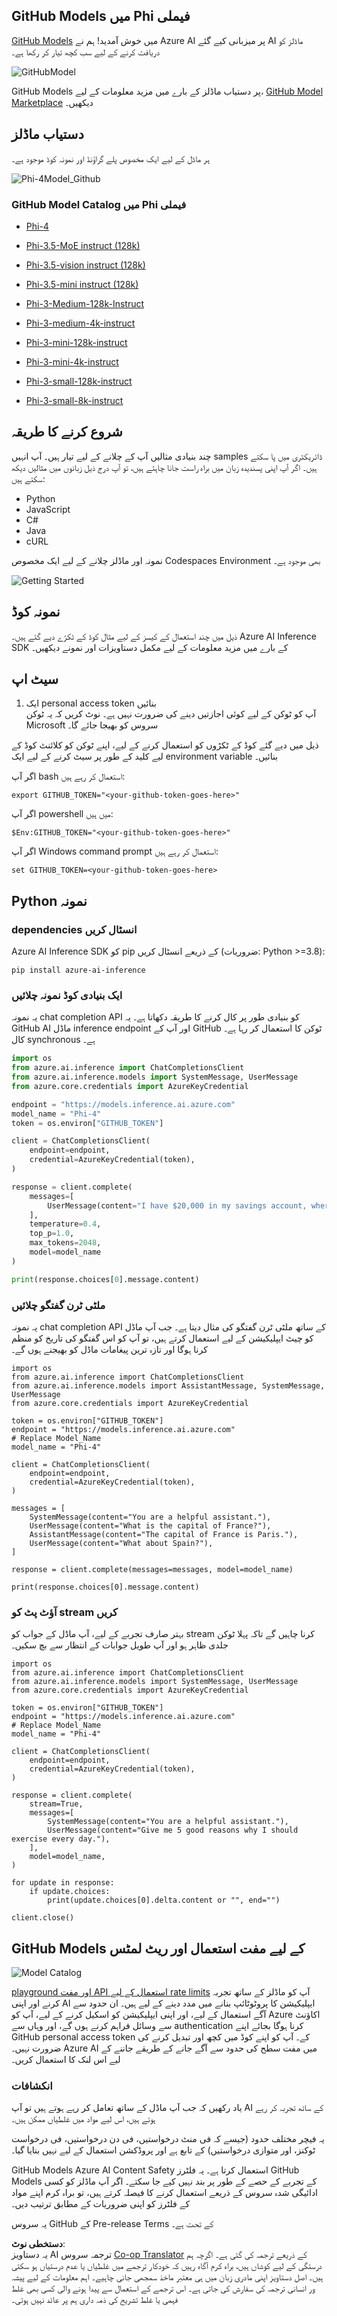 <!--
CO_OP_TRANSLATOR_METADATA:
{
  "original_hash": "fb67a08b9fc911a10ed58081fadef416",
  "translation_date": "2025-07-16T18:57:34+00:00",
  "source_file": "md/01.Introduction/02/02.GitHubModel.md",
  "language_code": "ur"
}
-->
## GitHub Models میں Phi فیملی

[GitHub Models](https://github.com/marketplace/models) میں خوش آمدید! ہم نے Azure AI پر میزبانی کیے گئے AI ماڈلز کو دریافت کرنے کے لیے سب کچھ تیار کر رکھا ہے۔

![GitHubModel](../../../../../translated_images/GitHub_ModelCatalog.aa43c51c36454747ca1cc1ffa799db02cc66b4fb7e8495311701adb072442df8.ur.png)

GitHub Models پر دستیاب ماڈلز کے بارے میں مزید معلومات کے لیے، [GitHub Model Marketplace](https://github.com/marketplace/models) دیکھیں۔

## دستیاب ماڈلز

ہر ماڈل کے لیے ایک مخصوص پلے گراؤنڈ اور نمونہ کوڈ موجود ہے۔

![Phi-4Model_Github](../../../../../translated_images/GitHub_ModelPlay.cf6a9f1106e048535478f17ed0078551c3959884e4083eb62a895bb089dd831c.ur.png)

### GitHub Model Catalog میں Phi فیملی

- [Phi-4](https://github.com/marketplace/models/azureml/Phi-4)

- [Phi-3.5-MoE instruct (128k)](https://github.com/marketplace/models/azureml/Phi-3-5-MoE-instruct)

- [Phi-3.5-vision instruct (128k)](https://github.com/marketplace/models/azureml/Phi-3-5-vision-instruct)

- [Phi-3.5-mini instruct (128k)](https://github.com/marketplace/models/azureml/Phi-3-5-mini-instruct)

- [Phi-3-Medium-128k-Instruct](https://github.com/marketplace/models/azureml/Phi-3-medium-128k-instruct)

- [Phi-3-medium-4k-instruct](https://github.com/marketplace/models/azureml/Phi-3-medium-4k-instruct)

- [Phi-3-mini-128k-instruct](https://github.com/marketplace/models/azureml/Phi-3-mini-128k-instruct)

- [Phi-3-mini-4k-instruct](https://github.com/marketplace/models/azureml/Phi-3-mini-4k-instruct)

- [Phi-3-small-128k-instruct](https://github.com/marketplace/models/azureml/Phi-3-small-128k-instruct)

- [Phi-3-small-8k-instruct](https://github.com/marketplace/models/azureml/Phi-3-small-8k-instruct)

## شروع کرنے کا طریقہ

چند بنیادی مثالیں آپ کے چلانے کے لیے تیار ہیں۔ آپ انہیں samples ڈائریکٹری میں پا سکتے ہیں۔ اگر آپ اپنی پسندیدہ زبان میں براہ راست جانا چاہتے ہیں، تو آپ درج ذیل زبانوں میں مثالیں دیکھ سکتے ہیں:

- Python  
- JavaScript  
- C#  
- Java  
- cURL  

نمونہ اور ماڈلز چلانے کے لیے ایک مخصوص Codespaces Environment بھی موجود ہے۔

![Getting Started](../../../../../translated_images/GitHub_ModelGetStarted.150220a802da6fb67944ad93c1a4c7b8a9811e43d77879a149ecf54c02928c6b.ur.png)

## نمونہ کوڈ

ذیل میں چند استعمال کے کیسز کے لیے مثال کوڈ کے ٹکڑے دیے گئے ہیں۔ Azure AI Inference SDK کے بارے میں مزید معلومات کے لیے مکمل دستاویزات اور نمونے دیکھیں۔

## سیٹ اپ

1. ایک personal access token بنائیں  
آپ کو ٹوکن کے لیے کوئی اجازتیں دینے کی ضرورت نہیں ہے۔ نوٹ کریں کہ یہ ٹوکن Microsoft سروس کو بھیجا جائے گا۔

ذیل میں دیے گئے کوڈ کے ٹکڑوں کو استعمال کرنے کے لیے، اپنے ٹوکن کو کلائنٹ کوڈ کے لیے کلید کے طور پر سیٹ کرنے کے لیے ایک environment variable بنائیں۔

اگر آپ bash استعمال کر رہے ہیں:  
```
export GITHUB_TOKEN="<your-github-token-goes-here>"
```  
اگر آپ powershell میں ہیں:  

```
$Env:GITHUB_TOKEN="<your-github-token-goes-here>"
```  

اگر آپ Windows command prompt استعمال کر رہے ہیں:  

```
set GITHUB_TOKEN=<your-github-token-goes-here>
```  

## Python نمونہ

### dependencies انسٹال کریں  
Azure AI Inference SDK کو pip کے ذریعے انسٹال کریں (ضروریات: Python >=3.8):

```
pip install azure-ai-inference
```  
### ایک بنیادی کوڈ نمونہ چلائیں

یہ نمونہ chat completion API کو بنیادی طور پر کال کرنے کا طریقہ دکھاتا ہے۔ یہ GitHub AI ماڈل inference endpoint اور آپ کے GitHub ٹوکن کا استعمال کر رہا ہے۔ کال synchronous ہے۔

```python
import os
from azure.ai.inference import ChatCompletionsClient
from azure.ai.inference.models import SystemMessage, UserMessage
from azure.core.credentials import AzureKeyCredential

endpoint = "https://models.inference.ai.azure.com"
model_name = "Phi-4"
token = os.environ["GITHUB_TOKEN"]

client = ChatCompletionsClient(
    endpoint=endpoint,
    credential=AzureKeyCredential(token),
)

response = client.complete(
    messages=[
        UserMessage(content="I have $20,000 in my savings account, where I receive a 4% profit per year and payments twice a year. Can you please tell me how long it will take for me to become a millionaire? Also, can you please explain the math step by step as if you were explaining it to an uneducated person?"),
    ],
    temperature=0.4,
    top_p=1.0,
    max_tokens=2048,
    model=model_name
)

print(response.choices[0].message.content)
```

### ملٹی ٹرن گفتگو چلائیں

یہ نمونہ chat completion API کے ساتھ ملٹی ٹرن گفتگو کی مثال دیتا ہے۔ جب آپ ماڈل کو چیٹ ایپلیکیشن کے لیے استعمال کرتے ہیں، تو آپ کو اس گفتگو کی تاریخ کو منظم کرنا ہوگا اور تازہ ترین پیغامات ماڈل کو بھیجنے ہوں گے۔

```
import os
from azure.ai.inference import ChatCompletionsClient
from azure.ai.inference.models import AssistantMessage, SystemMessage, UserMessage
from azure.core.credentials import AzureKeyCredential

token = os.environ["GITHUB_TOKEN"]
endpoint = "https://models.inference.ai.azure.com"
# Replace Model_Name
model_name = "Phi-4"

client = ChatCompletionsClient(
    endpoint=endpoint,
    credential=AzureKeyCredential(token),
)

messages = [
    SystemMessage(content="You are a helpful assistant."),
    UserMessage(content="What is the capital of France?"),
    AssistantMessage(content="The capital of France is Paris."),
    UserMessage(content="What about Spain?"),
]

response = client.complete(messages=messages, model=model_name)

print(response.choices[0].message.content)
```

### آؤٹ پٹ کو stream کریں

بہتر صارف تجربے کے لیے، آپ ماڈل کے جواب کو stream کرنا چاہیں گے تاکہ پہلا ٹوکن جلدی ظاہر ہو اور آپ طویل جوابات کے انتظار سے بچ سکیں۔

```
import os
from azure.ai.inference import ChatCompletionsClient
from azure.ai.inference.models import SystemMessage, UserMessage
from azure.core.credentials import AzureKeyCredential

token = os.environ["GITHUB_TOKEN"]
endpoint = "https://models.inference.ai.azure.com"
# Replace Model_Name
model_name = "Phi-4"

client = ChatCompletionsClient(
    endpoint=endpoint,
    credential=AzureKeyCredential(token),
)

response = client.complete(
    stream=True,
    messages=[
        SystemMessage(content="You are a helpful assistant."),
        UserMessage(content="Give me 5 good reasons why I should exercise every day."),
    ],
    model=model_name,
)

for update in response:
    if update.choices:
        print(update.choices[0].delta.content or "", end="")

client.close()
```

## GitHub Models کے لیے مفت استعمال اور ریٹ لمٹس

![Model Catalog](../../../../../translated_images/GitHub_Model.ca6c125cb3117d0ea7c2e204b066ee4619858d28e7b1a419c262443c5e9a2d5b.ur.png)

[playground اور مفت API استعمال کے لیے rate limits](https://docs.github.com/en/github-models/prototyping-with-ai-models#rate-limits) آپ کو ماڈلز کے ساتھ تجربہ کرنے اور اپنی AI ایپلیکیشن کا پروٹوٹائپ بنانے میں مدد دینے کے لیے ہیں۔ ان حدود سے آگے استعمال کے لیے، اور اپنی ایپلیکیشن کو اسکیل کرنے کے لیے، آپ کو Azure اکاؤنٹ سے وسائل فراہم کرنے ہوں گے، اور وہاں سے authentication کرنا ہوگا بجائے اپنے GitHub personal access token کے۔ آپ کو اپنے کوڈ میں کچھ اور تبدیل کرنے کی ضرورت نہیں۔ Azure AI میں مفت سطح کی حدود سے آگے جانے کے طریقے جاننے کے لیے اس لنک کا استعمال کریں۔

### انکشافات

یاد رکھیں کہ جب آپ ماڈل کے ساتھ تعامل کر رہے ہوتے ہیں تو آپ AI کے ساتھ تجربہ کر رہے ہوتے ہیں، اس لیے مواد میں غلطیاں ممکن ہیں۔

یہ فیچر مختلف حدود (جیسے کہ فی منٹ درخواستیں، فی دن درخواستیں، فی درخواست ٹوکنز، اور متوازی درخواستیں) کے تابع ہے اور پروڈکشن استعمال کے لیے نہیں بنایا گیا۔

GitHub Models Azure AI Content Safety استعمال کرتا ہے۔ یہ فلٹرز GitHub Models کے تجربے کے حصے کے طور پر بند نہیں کیے جا سکتے۔ اگر آپ ماڈلز کو کسی ادائیگی شدہ سروس کے ذریعے استعمال کرنے کا فیصلہ کرتے ہیں، تو براہ کرم اپنے مواد کے فلٹرز کو اپنی ضروریات کے مطابق ترتیب دیں۔

یہ سروس GitHub کے Pre-release Terms کے تحت ہے۔

**دستخطی نوٹ**:  
یہ دستاویز AI ترجمہ سروس [Co-op Translator](https://github.com/Azure/co-op-translator) کے ذریعے ترجمہ کی گئی ہے۔ اگرچہ ہم درستگی کے لیے کوشاں ہیں، براہ کرم آگاہ رہیں کہ خودکار ترجمے میں غلطیاں یا عدم درستیاں ہو سکتی ہیں۔ اصل دستاویز اپنی مادری زبان میں ہی معتبر ماخذ سمجھی جانی چاہیے۔ اہم معلومات کے لیے پیشہ ور انسانی ترجمہ کی سفارش کی جاتی ہے۔ اس ترجمے کے استعمال سے پیدا ہونے والی کسی بھی غلط فہمی یا غلط تشریح کی ذمہ داری ہم پر عائد نہیں ہوتی۔